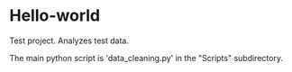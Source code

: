 # Hello-world
Test project. Analyzes test data.

The main python script is 'data_cleaning.py' in the "Scripts" subdirectory.